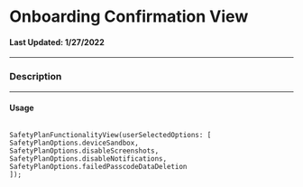 # Onboarding Confirmation View
#### Last Updated: 1/27/2022
--------------------

### Description 

--------------------

#### Usage 

~~~

SafetyPlanFunctionalityView(userSelectedOptions: [
SafetyPlanOptions.deviceSandbox,
SafetyPlanOptions.disableScreenshots,
SafetyPlanOptions.disableNotifications,
SafetyPlanOptions.failedPasscodeDataDeletion
]);

~~~